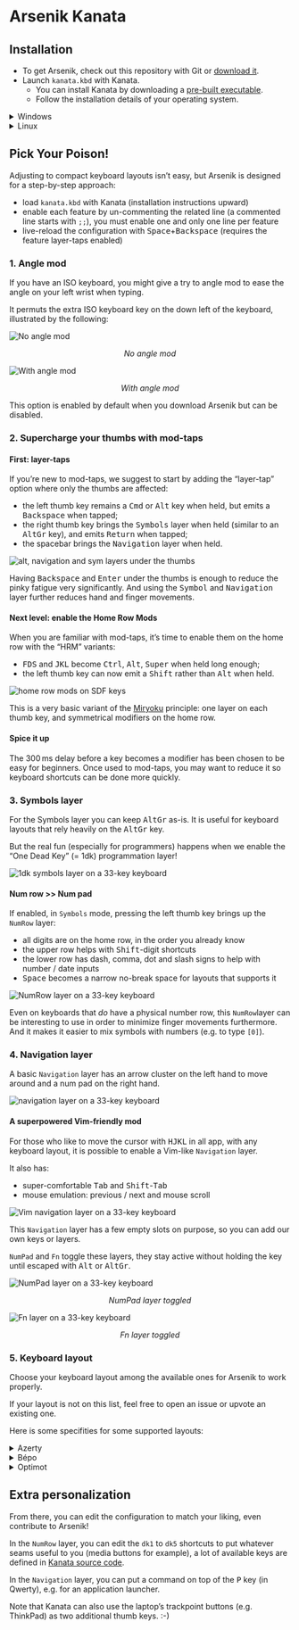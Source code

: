Arsenik Kanata
================================================================================


Installation
--------------------------------------------------------------------------------

- To get Arsenik, check out this repository with Git or [download it][1].
- Launch `kanata.kbd` with Kanata.
  - You can install Kanata by downloading a [pre-built executable][2].
  - Follow the installation details of your operating system.

<details>
<summary>Windows</summary>

Windows users might prefer to download the `kanata_winIOv2.exe` version as it
fixes some weird bugs like <kbd>C</kbd> and <kbd>V</kbd> inversion.

*Note: this tip is tested for the version 1.6.1 of Kanata, in later version the
`winIOv2` version might be the default one.*
</details>

<details>
<summary>Linux</summary>

### Run Kanata without <code>sudo</code>

kanata needs to intercept `uinput` signals, which it cannot do without the
proper authorisations.

If you don’t want to run `kanata` with `sudo`, you’ll need to allow Kanata to
read from `uinput`. This requires the users to be part of both `input` and
`uinput` groups.

For that, you first need to create a `uinput` group if it is not the case yet:

```bash
sudo groupadd -U $USERNAME uinput
```

Where `$USERNAME` is the target user (or users in a comma separated list), and
add the target user (or users) to the group input:

```bash
sudo usermod -aG input $USERNAME
```

You can then check after relogin that both groups appear in the result of the
`groups` command launched as the target user.

Finally, you need to add a udev rule in `/etc/udev/rules.d/50-kanata.rules`:

```udev
KERNEL=="uinput", MODE="0660", GROUP="uinput", OPTIONS+="static_node=uinput"
```


### Making a user-side systemd service for Kanata

Note: This only works if `kanata` is able to run without `sudo` (and is using
`systemd`).

Using a `systemd service` allows running `kanata` as a daemon, possibly right
after logging in. Here is a template for a service file:

```
[Unit]
Description=Kanata keyboard remapper
Documentation=https://github.com/jtroo/kanata

[Service]
Environment=PATH=/usr/local/bin:/usr/local/sbin:/usr/bin:/bin
Environment=DISPLAY=:0
Environment=HOME=/path/to/home/folder
Type=simple
ExecStart=/usr/local/bin/kanata --cfg /path/to/kanata/config/file
Restart=no

[Install]
WantedBy=default.target
```

Copy-paste it into `~/.config/systemd/user/kanata.service`, fill in the
placeholders, then run one of the following commands:

- `systemctl --user start kanata.service` to manually start `kanata`
- `systemctl --user enable kanata.service` so `kanata` may autostart whenever
the current user logs in
- `systemctl --user status kanata.service` to check if `kanata` is running
</details>


Pick Your Poison!
--------------------------------------------------------------------------------

Adjusting to compact keyboard layouts isn’t easy, but Arsenik is designed for
a step-by-step approach:

- load `kanata.kbd` with Kanata (installation instructions upward)
- enable each feature by un-commenting the related line (a commented line starts
with `;;`), you must enable one and only one line per feature
- live-reload the configuration with <kbd>Space</kbd>+<kbd>Backspace</kbd>
(requires the feature layer-taps enabled)


### 1. Angle mod

If you have an ISO keyboard, you might give a try to angle mod to ease the angle
on your left wrist when typing.

It permuts the extra ISO keyboard key on the down left of the keyboard,
illustrated by the following:

![No angle mod](../img/kanata/no_angle_mod.svg)
<p align="center">
  <em>No angle mod</em>
</p>

![With angle mod](../img/kanata/angle_mod.svg)
<p align="center">
  <em>With angle mod</em>
</p>

This option is enabled by default when you download Arsenik but can be disabled.


### 2. Supercharge your thumbs with mod-taps

#### First: layer-taps

If you’re new to mod-taps, we suggest to start by adding the “layer-tap” option
where only the thumbs are affected:

- the left thumb key remains a <kbd>Cmd</kbd> or <kbd>Alt</kbd> key when held,
but emits a <kbd>Backspace</kbd> when tapped;
- the right thumb key brings the <kbd>Symbols</kbd> layer when held (similar to
an <kbd>AltGr</kbd> key), and emits <kbd>Return</kbd> when tapped;
- the spacebar brings the <kbd>Navigation</kbd> layer when held.

![alt, navigation and sym layers under the thumbs](../img/kanata/layer_taps.svg)

Having <kbd>Backspace</kbd> and <kbd>Enter</kbd> under the thumbs is enough to
reduce the pinky fatigue very significantly. And using the <kbd>Symbol</kbd>
and <kbd>Navigation</kbd> layer further reduces hand and finger movements.


#### Next level: enable the Home Row Mods

When you are familiar with mod-taps, it’s time to enable them on the home row
with the “HRM” variants:

- <kbd>FDS</kbd> and <kbd>JKL</kbd> become <kbd>Ctrl</kbd>, <kbd>Alt</kbd>,
<kbd>Super</kbd> when held long enough;
- the left thumb key can now emit a <kbd>Shift</kbd> rather than <kbd>Alt</kbd>
when held.

![home row mods on SDF keys](../img/kanata/hrm.svg)

This is a very basic variant of the [Miryoku][3] principle: one layer on each
thumb key, and symmetrical modifiers on the home row.


#### Spice it up

The 300 ms delay before a key becomes a modifier has been chosen to be easy for
beginners. Once used to mod-taps, you may want to reduce it so keyboard
shortcuts can be done more quickly.


### 3. Symbols layer

For the Symbols layer you can keep <kbd>AltGr</kbd> as-is. It is useful for
keyboard layouts that rely heavily on the <kbd>AltGr</kbd> key.

But the real fun (especially for programmers) happens when we enable the “One 
Dead Key” (= 1dk) programmation layer!

![1dk symbols layer on a 33-key keyboard](../img/kanata/symbols.svg)

#### Num row >> Num pad

If enabled, in `Symbols` mode, pressing the left thumb key brings up the
`NumRow` layer:

- all digits are on the home row, in the order you already know
- the upper row helps with <kbd>Shift</kbd>-digit shortcuts
- the lower row has dash, comma, dot and slash signs to help with number / date
inputs
- <kbd>Space</kbd> becomes a narrow no-break space for layouts that supports it

![NumRow layer on a 33-key keyboard](../img/kanata/numrow.svg)

Even on keyboards that *do* have a physical number row, this `NumRow`layer can
be interesting to use in order to minimize finger movements furthermore. And it
makes it easier to mix symbols with numbers (e.g. to type `[0]`).


### 4. Navigation layer

A basic `Navigation` layer has an arrow cluster on the left hand to move around
and a num pad on the right hand.

![navigation layer on a 33-key keyboard](../img/kanata/navigation.svg)

#### A superpowered Vim-friendly mod

For those who like to move the cursor with <kbd>HJKL</kbd> in all app, with any
keyboard layout, it is possible to enable a Vim-like `Navigation` layer.

It also has:
- super-comfortable <kbd>Tab</kbd> and <kbd>Shift</kbd>-<kbd>Tab</kbd>
- mouse emulation: previous / next and mouse scroll

![Vim navigation layer on a 33-key keyboard](../img/kanata/vim_navigation.svg)

This `Navigation` layer has a few empty slots on purpose, so you can add our own
keys or layers.

`NumPad` and `Fn` toggle these layers, they stay active without holding the key
until escaped with <kbd>Alt</kbd> or <kbd>AltGr</kbd>.

![NumPad layer on a 33-key keyboard](../img/kanata/numpad.svg)
<p align="center">
  <em>NumPad layer toggled</em>
</p>

![Fn layer on a 33-key keyboard](../img/kanata/fn.svg)
<p align="center">
  <em>Fn layer toggled</em>
</p>

### 5. Keyboard layout

Choose your keyboard layout among the available ones for Arsenik to work
properly.

If your layout is not on this list, feel free to open an issue or upvote an
existing one.

Here is some specifities for some supported layouts:

<details>
<summary>Azerty</summary>

By using the 1dk `Symbols` layer, you won’t have access to the <kbd>€</kbd> sign
in <kbd>AltGr</kbd>. You might want to remap it elsewhere, or not using the 1dk
`Symbols` layer.
</details>

<details>
<summary>Bépo</summary>

By using the 1dk `Symbols` layer, you won’t have access to the characters in
<kbd>AltGr</kbd>. You might want to remap some of them elsewhere, or not using
the 1dk `Symbols` layer.
</details>

<details>
<summary>Optimot</summary>

Do not enable angle mod for Optimot as it is already in angle mod with its
driver.

By using the 1dk `Symbols` layer, you won’t have access to the characters in
<kbd>AltGr</kbd>. You might want to remap some of them elsewhere, or not using
the 1dk `Symbols` layer.
</details>


Extra personalization
--------------------------------------------------------------------------------

From there, you can edit the configuration to match your liking, even contribute
to Arsenik!

In the `NumRow` layer, you can edit the `dk1` to `dk5` shortcuts to put whatever
seams useful to you (media buttons for example), a lot of available keys are
defined in [Kanata source code][4].

In the `Navigation` layer, you can put a command on top of the <kbd>P</kbd> key
(in Qwerty), e.g. for an application launcher.

Note that Kanata can also use the laptop’s trackpoint buttons (e.g. ThinkPad)
as two additional thumb keys. :-)


[1]: https://github.com/OneDeadKey/arsenik/releases
[2]: https://github.com/jtroo/kanata/releases
[3]: https://github.com/manna-harbour/miryoku
[4]: https://github.com/jtroo/kanata/blob/main/parser/src/keys/mod.rs#L159

